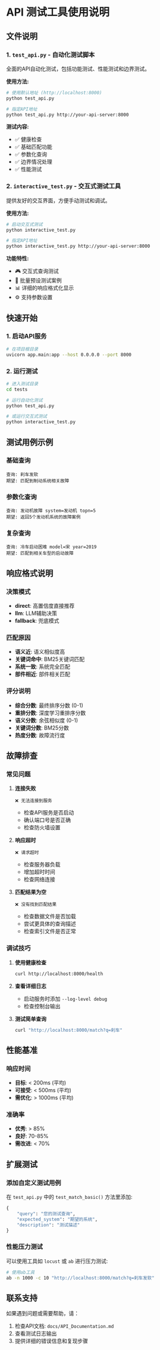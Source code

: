 # API 测试工具使用说明

## 文件说明

### 1. `test_api.py` - 自动化测试脚本
全面的API自动化测试，包括功能测试、性能测试和边界测试。

**使用方法:**
```bash
# 使用默认地址 (http://localhost:8000)
python test_api.py

# 指定API地址
python test_api.py http://your-api-server:8000
```

**测试内容:**
- ✅ 健康检查
- ✅ 基础匹配功能
- ✅ 参数化查询
- ✅ 边界情况处理
- ✅ 性能测试

### 2. `interactive_test.py` - 交互式测试工具
提供友好的交互界面，方便手动测试和调试。

**使用方法:**
```bash
# 启动交互式测试
python interactive_test.py

# 指定API地址
python interactive_test.py http://your-api-server:8000
```

**功能特性:**
- 🎮 交互式查询测试
- 🔄 批量预设测试案例
- 📊 详细的响应格式化显示
- ⚙️ 支持参数设置

## 快速开始

### 1. 启动API服务
```bash
# 在项目根目录
uvicorn app.main:app --host 0.0.0.0 --port 8000
```

### 2. 运行测试
```bash
# 进入测试目录
cd tests

# 运行自动化测试
python test_api.py

# 或运行交互式测试
python interactive_test.py
```

## 测试用例示例

### 基础查询
```
查询: 刹车发软
期望: 匹配到制动系统相关故障
```

### 参数化查询
```
查询: 发动机故障 system=发动机 topn=5
期望: 返回5个发动机系统的故障案例
```

### 复杂查询
```
查询: 冷车启动困难 model=宋 year=2019
期望: 匹配到相关车型的启动故障
```

## 响应格式说明

### 决策模式
- **direct**: 高置信度直接推荐
- **llm**: LLM辅助决策
- **fallback**: 兜底模式

### 匹配原因
- **语义近**: 语义相似度高
- **关键词命中**: BM25关键词匹配
- **系统一致**: 系统完全匹配
- **部件相近**: 部件相关匹配

### 评分说明
- **综合分数**: 最终排序分数 (0-1)
- **重排分数**: 深度学习重排序分数
- **语义分数**: 余弦相似度 (0-1)
- **关键词分数**: BM25分数
- **热度分数**: 故障流行度

## 故障排查

### 常见问题

1. **连接失败**
   ```
   ❌ 无法连接到服务
   ```
   - 检查API服务是否启动
   - 确认端口号是否正确
   - 检查防火墙设置

2. **响应超时**
   ```
   ❌ 请求超时
   ```
   - 检查服务器负载
   - 增加超时时间
   - 检查网络连接

3. **匹配结果为空**
   ```
   ❌ 没有找到匹配结果
   ```
   - 检查数据文件是否加载
   - 尝试更具体的查询描述
   - 检查索引文件是否正常

### 调试技巧

1. **使用健康检查**
   ```bash
   curl http://localhost:8000/health
   ```

2. **查看详细日志**
   - 启动服务时添加 `--log-level debug`
   - 检查控制台输出

3. **测试简单查询**
   ```bash
   curl "http://localhost:8000/match?q=刹车"
   ```

## 性能基准

### 响应时间
- **目标**: < 200ms (平均)
- **可接受**: < 500ms (平均)
- **需优化**: > 1000ms (平均)

### 准确率
- **优秀**: > 85%
- **良好**: 70-85%
- **需改进**: < 70%

## 扩展测试

### 添加自定义测试用例
在 `test_api.py` 中的 `test_match_basic()` 方法里添加:

```python
{
    "query": "您的测试查询",
    "expected_system": "期望的系统",
    "description": "测试描述"
}
```

### 性能压力测试
可以使用工具如 `locust` 或 `ab` 进行压力测试:

```bash
# 使用ab工具
ab -n 1000 -c 10 "http://localhost:8000/match?q=刹车发软"
```

## 联系支持

如果遇到问题或需要帮助，请：
1. 检查API文档: `docs/API_Documentation.md`
2. 查看测试日志输出
3. 提供详细的错误信息和复现步骤
